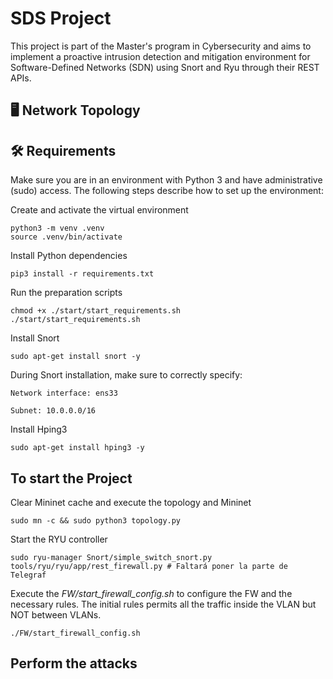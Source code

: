 # SDS Project

This project is part of the Master's program in Cybersecurity and aims to implement a proactive intrusion detection and mitigation environment for Software-Defined Networks (SDN) using Snort and Ryu through their REST APIs.

## 🖥️ Network Topology


## 🛠️ Requirements

Make sure you are in an environment with Python 3 and have administrative (sudo) access. The following steps describe how to set up the environment:

Create and activate the virtual environment

    python3 -m venv .venv
    source .venv/bin/activate

Install Python dependencies

    pip3 install -r requirements.txt

Run the preparation scripts

    chmod +x ./start/start_requirements.sh
    ./start/start_requirements.sh

Install Snort

    sudo apt-get install snort -y

During Snort installation, make sure to correctly specify:

    Network interface: ens33

    Subnet: 10.0.0.0/16

Install Hping3

    sudo apt-get install hping3 -y
    

## To start the Project

Clear Mininet cache and execute the topology and Mininet

	sudo mn -c && sudo python3 topology.py

Start the RYU controller

	sudo ryu-manager Snort/simple_switch_snort.py tools/ryu/ryu/app/rest_firewall.py # Faltará poner la parte de Telegraf

Execute the *FW/start_firewall_config.sh* to configure the FW and the necessary rules. The initial rules permits all the traffic inside the VLAN but NOT between VLANs.
	
	./FW/start_firewall_config.sh

## Perform the attacks




